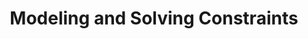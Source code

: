 ---
title: Modeling and Solving Constraints
description: 'DESCRIPTION'
datePublished: '29 May 2024'

series:
  seriesName: breadcrumbs-game-physics
  seriesNumber: 3
---
